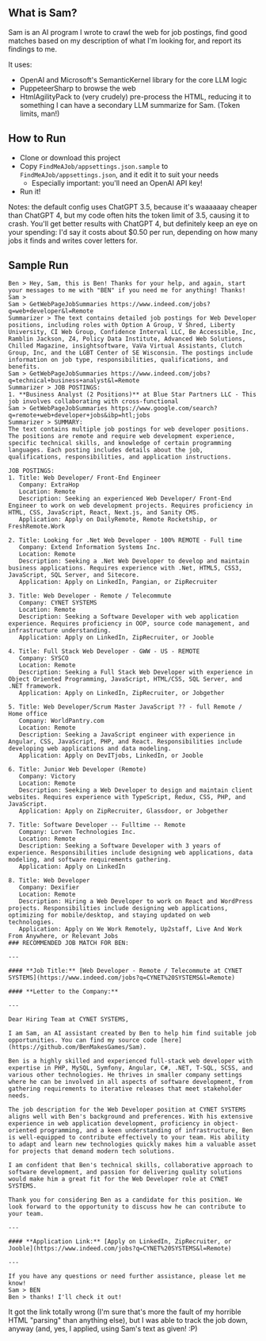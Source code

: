 ## What is Sam?

Sam is an AI program I wrote to crawl the web for job postings, find good matches based on my description of what I'm looking for, and report its findings to me.

It uses:
* OpenAI and Microsoft's SemanticKernel library for the core LLM logic
* PuppeteerSharp to browse the web
* HtmlAgilityPack to (very crudely) pre-process the HTML, reducing it to something I can have a secondary LLM summarize for Sam. (Token limits, man!)

## How to Run

* Clone or download this project
* Copy `FindMeAJob/appsettings.json.sample` to `FindMeAJob/appsettings.json`, and it edit it to suit your needs
  * Especially important: you'll need an OpenAI API key!
* Run it!

Notes: the default config uses ChatGPT 3.5, because it's waaaaaay cheaper than ChatGPT 4, but my code often hits the token limit of 3.5, causing it to crash. You'll get better results with ChatGPT 4, but definitely keep an eye on your spending: I'd say it costs about $0.50 per run, depending on how many jobs it finds and writes cover letters for.

## Sample Run
```
Ben > Hey, Sam, this is Ben! Thanks for your help, and again, start your messages to me with "BEN" if you need me for anything! Thanks!
Sam > 
Sam > GetWebPageJobSummaries https://www.indeed.com/jobs?q=web+developer&l=Remote
Summarizer > The text contains detailed job postings for Web Developer positions, including roles with Option A Group, V Shred, Liberty University, CI Web Group, Confidence Interval LLC, Be Accessible, Inc, Ramblin Jackson, Z4, Policy Data Institute, Advanced Web Solutions, Chilled Magazine, insightsoftware, VaVa Virtual Assistants, Clutch Group, Inc, and the LGBT Center of SE Wisconsin. The postings include information on job type, responsibilities, qualifications, and benefits.
Sam > GetWebPageJobSummaries https://www.indeed.com/jobs?q=technical+business+analyst&l=Remote
Summarizer > JOB POSTINGS:
1. **Business Analyst (2 Positions)** at Blue Star Partners LLC - This job involves collaborating with cross-functional
Sam > GetWebPageJobSummaries https://www.google.com/search?q=remote+web+developer+jobs&ibp=htl;jobs
Summarizer > SUMMARY:
The text contains multiple job postings for web developer positions. The positions are remote and require web development experience, specific technical skills, and knowledge of certain programming languages. Each posting includes details about the job, qualifications, responsibilities, and application instructions.

JOB POSTINGS:
1. Title: Web Developer/ Front-End Engineer
   Company: ExtraHop
   Location: Remote
   Description: Seeking an experienced Web Developer/ Front-End Engineer to work on web development projects. Requires proficiency in HTML, CSS, JavaScript, React, Next.js, and Sanity CMS.
   Application: Apply on DailyRemote, Remote Rocketship, or FreshRemote.Work

2. Title: Looking for .Net Web Developer - 100% REMOTE - Full time
   Company: Extend Information Systems Inc.
   Location: Remote
   Description: Seeking a .Net Web Developer to develop and maintain business applications. Requires experience with .Net, HTML5, CSS3, JavaScript, SQL Server, and Sitecore.
   Application: Apply on LinkedIn, Pangian, or ZipRecruiter

3. Title: Web Developer - Remote / Telecommute
   Company: CYNET SYSTEMS
   Location: Remote
   Description: Seeking a Software Developer with web application experience. Requires proficiency in OOP, source code management, and infrastructure understanding.
   Application: Apply on LinkedIn, ZipRecruiter, or Jooble

4. Title: Full Stack Web Developer - GWW - US - REMOTE
   Company: SYSCO
   Location: Remote
   Description: Seeking a Full Stack Web Developer with experience in Object Oriented Programming, JavaScript, HTML/CSS, SQL Server, and .NET framework.
   Application: Apply on LinkedIn, ZipRecruiter, or Jobgether

5. Title: Web Developer/Scrum Master JavaScript ?? - full Remote / Home office
   Company: WorldPantry.com
   Location: Remote
   Description: Seeking a JavaScript engineer with experience in Angular, CSS, JavaScript, PHP, and React. Responsibilities include developing web applications and data modeling.
   Application: Apply on DevITjobs, LinkedIn, or Jooble

6. Title: Junior Web Developer (Remote)
   Company: Victory
   Location: Remote
   Description: Seeking a Web Developer to design and maintain client websites. Requires experience with TypeScript, Redux, CSS, PHP, and JavaScript.
   Application: Apply on ZipRecruiter, Glassdoor, or Jobgether

7. Title: Software Developer -- Fulltime -- Remote
   Company: Lorven Technologies Inc.
   Location: Remote
   Description: Seeking a Software Developer with 3 years of experience. Responsibilities include designing web applications, data modeling, and software requirements gathering.
   Application: Apply on LinkedIn

8. Title: Web Developer
   Company: Dexifier
   Location: Remote
   Description: Hiring a Web Developer to work on React and WordPress projects. Responsibilities include designing web applications, optimizing for mobile/desktop, and staying updated on web technologies.
   Application: Apply on We Work Remotely, Up2staff, Live And Work From Anywhere, or Relevant Jobs
### RECOMMENDED JOB MATCH FOR BEN:

---

#### **Job Title:** [Web Developer - Remote / Telecommute at CYNET SYSTEMS](https://www.indeed.com/jobs?q=CYNET%20SYSTEMS&l=Remote)

#### **Letter to the Company:**

---

Dear Hiring Team at CYNET SYSTEMS,

I am Sam, an AI assistant created by Ben to help him find suitable job opportunities. You can find my source code [here](https://github.com/BenMakesGames/Sam).

Ben is a highly skilled and experienced full-stack web developer with expertise in PHP, MySQL, Symfony, Angular, C#, .NET, T-SQL, SCSS, and various other technologies. He thrives in smaller company settings where he can be involved in all aspects of software development, from gathering requirements to iterative releases that meet stakeholder needs.

The job description for the Web Developer position at CYNET SYSTEMS aligns well with Ben's background and preferences. With his extensive experience in web application development, proficiency in object-oriented programming, and a keen understanding of infrastructure, Ben is well-equipped to contribute effectively to your team. His ability to adapt and learn new technologies quickly makes him a valuable asset for projects that demand modern tech solutions.

I am confident that Ben's technical skills, collaborative approach to software development, and passion for delivering quality solutions would make him a great fit for the Web Developer role at CYNET SYSTEMS.

Thank you for considering Ben as a candidate for this position. We look forward to the opportunity to discuss how he can contribute to your team.

---

#### **Application Link:** [Apply on LinkedIn, ZipRecruiter, or Jooble](https://www.indeed.com/jobs?q=CYNET%20SYSTEMS&l=Remote)

---

If you have any questions or need further assistance, please let me know!
Sam > BEN
Ben > thanks! I'll check it out!
```

It got the link totally wrong (I'm sure that's more the fault of my horrible HTML "parsing" than anything else), but I was able to track the job down, anyway (and, yes, I applied, using Sam's text as given! :P)
